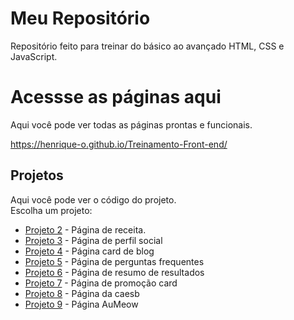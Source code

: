 <h1>Meu Repositório</h1>

Repositório feito para treinar do básico ao avançado HTML, CSS e JavaScript.

# Acessse as páginas aqui
Aqui você pode ver todas as páginas prontas e funcionais.

https://henrique-o.github.io/Treinamento-Front-end/

## Projetos
Aqui você pode ver o código do projeto.
<br>
Escolha um projeto:

- [Projeto 2](Pagina-de-receita-Treino-2/index.html) - Página de receita.
- [Projeto 3](Pagina-de-perfil-social-Treino-3/index.html/) - Página de perfil social
- [Projeto 4](Pagina-de-blog-cartao-Treino-4/index.html/) - Página card de blog
- [Projeto 5](Pagina-de-faq-Treino-5/index.html) - Página de perguntas frequentes
- [Projeto 6](Pagina-de-resultados-Treino-6/index.html) - Página de resumo de resultados
- [Projeto 7](Pagina-de-preview-card-Treino-7/index.html) - Página de promoção card
- [Projeto 8](Site-externo-PAEs/1_TelaInicial/index.html) - Página da caesb
- [Projeto 9](AuMeow/index/index.html) - Página AuMeow
  

